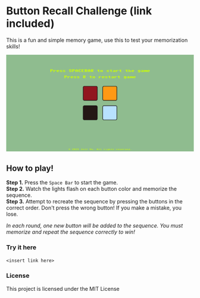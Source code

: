 # Button Recall Challenge (link included)
This is a fun and simple memory game, use this to test your memorization skills!

![GamePreview](assets/GamePreview.png)

## How to play!
**Step 1.** Press the `Space Bar` to start the game.  
**Step 2.** Watch the lights flash on each button color and memorize the sequence.  
**Step 3.** Attempt to recreate the sequence by pressing the buttons in the correct order. Don't press the wrong button! If you make a mistake, you lose.
 
*In each round, one new button will be added to the sequence. You must memorize and repeat the sequence correctly to win!*

### Try it here
` <insert link here> `

### License
This project is licensed under the MIT License